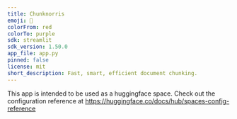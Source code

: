 ```yaml
---
title: Chunknorris
emoji: 🔪
colorFrom: red
colorTo: purple
sdk: streamlit
sdk_version: 1.50.0
app_file: app.py
pinned: false
license: mit
short_description: Fast, smart, efficient document chunking.
---
```


This app is intended to be used as a huggingface space.
Check out the configuration reference at https://huggingface.co/docs/hub/spaces-config-reference